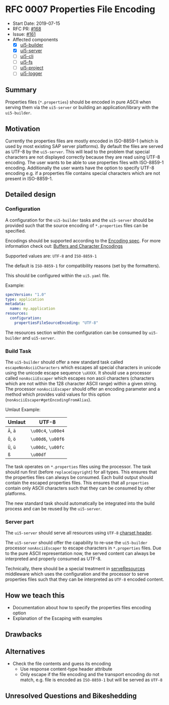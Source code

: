 # RFC 0007 Properties File Encoding

- Start Date: 2019-07-15
- RFC PR: [#168](https://github.com/SAP/ui5-tooling/pull/168)
- Issue: [#161](https://github.com/SAP/ui5-tooling/issues/161)
- Affected components
  - [x] [ui5-builder](https://github.com/SAP/ui5-builder)
  - [x] [ui5-server](https://github.com/SAP/ui5-server)
  - [ ] [ui5-cli](https://github.com/SAP/ui5-cli)
  - [ ] [ui5-fs](https://github.com/SAP/ui5-fs)
  - [ ] [ui5-project](https://github.com/SAP/ui5-project)
  - [ ] [ui5-logger](https://github.com/SAP/ui5-logger)

## Summary

Properties files (`*.properties`) should be encoded in pure ASCII when serving them via the `ui5-server` or building an application/library with the `ui5-builder`.

## Motivation

Currently the properties files are mostly encoded in ISO-8859-1 (which is used by most existing SAP server platforms).
By default the files are served as UTF-8 by the `ui5-server`. This will lead to the problem that special characters are not displayed correctly because they are read using UTF-8 encoding.
The user wants to be able to use properties files with ISO-8859-1 encoding. Additionally the user wants have the option to specify UTF-8 encoding 
e.g. if a properties file contains special characters which are not present in ISO-8859-1.

## Detailed design

### Configuration

A configuration for the `ui5-builder` tasks and the `ui5-server` should be provided such that the source encoding of `*.properties` files can be specified.

Encodings should be supported according to the [Encoding spec](https://encoding.spec.whatwg.org/).
For more information check out: [Buffers and Character Encodings](https://nodejs.org/api/buffer.html#buffer_buffers_and_character_encodings)

Supported values are: `UTF-8` and `ISO-8859-1`

The default is `ISO-8859-1` for compatibility reasons (set by the formatters).

This should be configured within the `ui5.yaml` file.

Example:

```yaml
specVersion: "1.0"
type: application
metadata:
  name: my.application
resources:
  configuration:
    propertiesFileSourceEncoding: "UTF-8"
```

The resources section within the configuration can be consumed by `ui5-builder` and `ui5-server`.

### Build Task

The `ui5-builder` should offer a new standard task called `escapeNonAsciiCharacters` which escapes all special characters in unicode using the unicode escape sequence `\uXXXX`.
It should use a processor called `nonAsciiEscaper` which escapes non ascii characters (characters which are not within the 128 character ASCII range) within a given string.
The processor `nonAsciiEscaper` should offer an encoding parameter and a method which provides valid values for this option (`nonAsciiEscaper#getEncodingFromAlias`).


Umlaut Example:

| Umlaut   | UTF-8              |
|----------|--------------------|
| `Ä`, `ä` | `\u00c4`, `\u00e4` |
| `Ö`, `ö` | `\u00d6`, `\u00f6` |
| `Ü`, `ü` | `\u00dc`, `\u00fc` |
| `ß`      | `\u00df`           |

The task operates on `*.properties` files using the processor.
The task should run first (before `replaceCopyright`) for all types.
This ensures that the properties files can always be consumed.
Each build output should contain the escaped properties files.
This ensures that all `properties` contain only ASCII characters such that they can be consumed by other platforms.

The new standard task should automatically be integrated into the build process and can be reused by the `ui5-server`.

### Server part

The `ui5-server` should serve all resources using `UTF-8` [charset header](https://www.w3.org/International/articles/http-charset/index.en).

The `ui5-server` should offer the capability to re-use the `ui5-builder` processor `nonAsciiEscaper` to escape characters in `*.properties` files.
Due to the pure ASCII representation now, the served content can always be interpreted and properly consumed as UTF-8.

Technically, there should be a special treatment in [serveResources](https://github.com/SAP/ui5-server/blob/master/lib/middleware/serveResources.js#L42) middleware which uses the configuration and the processor to serve properties files such that they can be interpreted as `UTF-8` encoded content.

## How we teach this

- Documentation about how to specify the properties files encoding option
- Explanation of the Escaping with examples

## Drawbacks

## Alternatives

- Check the file contents and guess its encoding
  - Use response content-type header attribute
  - Only escape if the file encoding and the transport encoding do not match, e.g. file is encoded as `ISO-8859-1` but will be served as `UTF-8`

## Unresolved Questions and Bikeshedding
